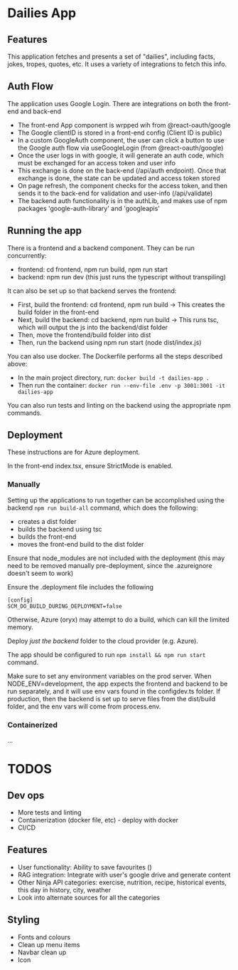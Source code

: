 # Dailies App

## Features

This application fetches and presents a set of "dailies", including facts, jokes, tropes, quotes, etc. It uses a variety of integrations to fetch this info. 


## Auth Flow

The application uses Google Login. There are integrations on both the front-end and back-end
- The front-end App component is wrpped wih <GoogleOAuthProvider> from @react-oauth/google
- The Google clientID is stored in a front-end config (Client ID is public)
- In a custom GoogleAuth component, the user can click a button to use the Google auth flow via useGoogleLogin (from @react-oauth/google)
- Once the user logs in with google, it will generate an auth code, which must be exchanged for an access token and user info
- This exchange is done on the back-end (/api/auth endpoint). Once that exchange is done, the state can be updated and access token stored
- On page refresh, the component checks for the access token, and then sends it to the back-end for validation and user-info (/api/validate)
- The backend auth functionality is in the authLib, and makes use of npm packages 'google-auth-library' and 'googleapis'


## Running the app

There is a frontend and a backend component. They can be run concurrently:
- frontend: cd frontend, npm run build, npm run start
- backend: npm run dev (this just runs the typescript without transpiling)

It can also be set up so that backend serves the frontend:
- First, build the frontend: cd frontend, npm run build -> This creates the build folder in the front-end
- Next, build the backend: cd backend, npm run build -> This runs tsc, which will output the js into the backend/dist folder
- Then, move the frontend/build folder into dist
- Then, run the backend using npm run start (node dist/index.js) 

You can also use docker. The Dockerfile performs all the steps described above:
- In the main project directory, run: `docker build -t dailies-app .`
- Then run the container: `docker run --env-file .env -p 3001:3001 -it dailies-app` 

You can also run tests and linting on the backend using the appropriate npm commands.

## Deployment
These instructions are for Azure deployment.

In the front-end index.tsx, ensure StrictMode is enabled.

### Manually
Setting up the applications to run together can be accomplished using the backend `npm run build-all` command, which does the following:
- creates a dist folder
- builds the backend using tsc
- builds the front-end
- moves the front-end build to the dist folder 

Ensure that node_modules are not included with the deployment (this may need to be removed manually pre-deployment, since the .azureignore doesn't seem to work)

Ensure the .deployment file includes the following
```
[config]
SCM_DO_BUILD_DURING_DEPLOYMENT=false
```
Otherwise, Azure (oryx) may attempt to do a build, which can kill the limited memory.

Deploy *just the backend* folder to the cloud provider (e.g. Azure).

The app should be configured to run `npm install && npm run start` command. 

Make sure to set any environment variables on the prod server. When NODE_ENV=development, the app expects the frontend and backend to be run separately, and it will use env vars found in the configdev.ts folder. If production, then the backend is set up to serve files from the dist/build folder, and the env vars will come from process.env.

### Containerized

...


# TODOS

## Dev ops
- More tests and linting
- Containerization (docker file, etc) - deploy with docker
- CI/CD

## Features
- User functionality: Ability to save favourites ()
- RAG integration: Integrate with user's google drive and generate content
- Other Ninja API categories: exercise, nutrition, recipe, historical events, this day in history, city, weather
- Look into alternate sources for all the categories

## Styling
- Fonts and colours
- Clean up menu items
- Navbar clean up
- Icon
